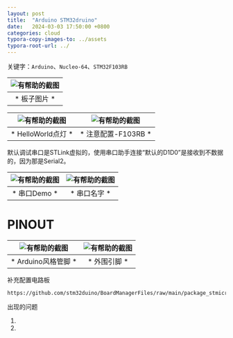 ```yaml
---
layout: post
title:  "Arduino STM32druino"
date:   2024-03-03 17:50:00 +0800
categories: cloud
typora-copy-images-to: ../assets
typora-root-url: ../
---
```


关键字：`Arduino`、`Nucleo-64`、`STM32F103RB`

| ![有帮助的截图](/assets/微信截图_20240303180614.png) |
| :----------------------------------------: |
|          * 板子图片 *          |

| ![有帮助的截图](/assets/微信截图_20240303180322.png) | ![有帮助的截图](/assets/f8f6729114de691f89afd2013304bb0.jpg) |
| :----------------------------------------: | :----------------------------------------: |
|          * HelloWorld点灯 *          |          * 注意配置-F103RB *          |

默认调试串口是STLink虚拟的，使用串口助手连接“默认的D1D0”是接收到不数据的，因为那是Serial2。

| ![有帮助的截图](/assets/微信截图_20240304154255.png) | ![有帮助的截图](/assets/a3df58f1215c6eaea614d2800021e28.png) |
| :----------------------------------------: | :----------------------------------------: |
|          * 串口Demo *          |          * 串口名字 *          |


# PINOUT
| ![有帮助的截图](/assets/FT4S7MBJ98RBEZI.jpg) | ![有帮助的截图](/assets/docs/F8VOF5RJ98RBEZH.png) |
| :----------------------------------------: | :----------------------------------------: |
|          * Arduino风格管脚 *          |          * 外围引脚 *          |

补充配置电路板
```
https://github.com/stm32duino/BoardManagerFiles/raw/main/package_stmicroelectronics_index.json
```


出现的问题

1. 

1. 